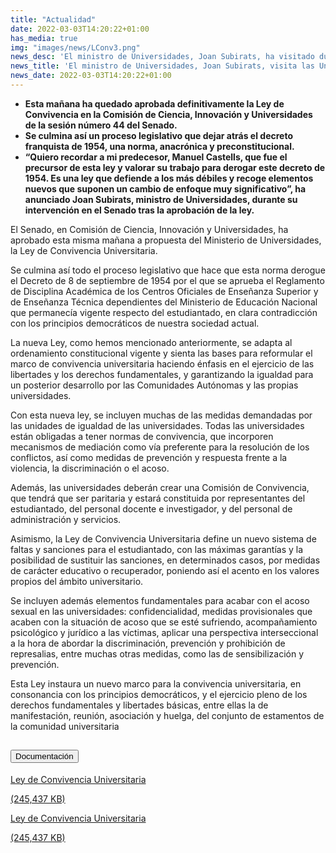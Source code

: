 ```yaml
---
title: "Actualidad"
date: 2022-03-03T14:20:22+01:00
has_media: true
img: "images/news/LConv3.png"
news_desc: 'El ministro de Universidades, Joan Subirats, ha visitado durante los días 2 y 3 de marzo las universidades de Sevilla y Granada. “La LOSU debería fijar la financiación en el 1% del PIB para las universidades”, ha afirmado el ministro Subirats durante su visita a las ciudades andaluzas.'
news_title: 'El ministro de Universidades, Joan Subirats, visita las Universidades andaluzas'
news_date: 2022-03-03T14:20:22+01:00
---
```

<ul>
<li><b>
Esta mañana ha quedado aprobada definitivamente la Ley de Convivencia en la Comisión de Ciencia, Innovación y Universidades de la sesión número 44 del Senado.</b></li>
<li><b>
Se culmina así un proceso legislativo que dejar atrás el decreto franquista de 1954, una norma, anacrónica y preconstitucional.</b></li>
<li><b>
“Quiero recordar a mi predecesor, Manuel Castells, que fue el precursor de esta ley y valorar su trabajo para derogar este decreto de 1954. Es una ley que defiende a los más débiles y recoge elementos nuevos que suponen un cambio de enfoque muy significativo”, ha anunciado Joan Subirats, ministro de Universidades, durante su intervención en el Senado tras la aprobación de la ley.</b></li>
</ul>

El Senado, en Comisión de Ciencia, Innovación y Universidades, ha aprobado esta misma mañana a propuesta del Ministerio de Universidades, la Ley de Convivencia Universitaria.

Se culmina así todo el proceso legislativo que hace que esta norma derogue el Decreto de 8 de septiembre de 1954 por el que se aprueba el Reglamento de Disciplina Académica de los Centros Oficiales de Enseñanza Superior y de Enseñanza Técnica dependientes del Ministerio de Educación Nacional que permanecía vigente respecto del estudiantado, en clara contradicción con los principios democráticos de nuestra sociedad actual.

La nueva Ley, como hemos mencionado anteriormente, se adapta al ordenamiento constitucional vigente y sienta las bases para reformular el marco de convivencia universitaria haciendo énfasis en el ejercicio de las libertades y los derechos fundamentales, y garantizando la igualdad para un posterior desarrollo por las Comunidades Autónomas y las propias universidades.

Con esta nueva ley, se incluyen muchas de las medidas demandadas por las unidades de igualdad de las universidades. Todas las universidades están obligadas a tener normas de convivencia, que incorporen mecanismos de mediación como vía preferente para la resolución de los conflictos, así como medidas de prevención y respuesta frente a la violencia, la discriminación o el acoso.

Además, las universidades deberán crear una Comisión de Convivencia, que tendrá que ser paritaria y estará constituida por representantes del estudiantado, del personal docente e investigador, y del personal de administración y servicios.

Asimismo, la Ley de Convivencia Universitaria define un nuevo sistema de faltas y sanciones para el estudiantado, con las máximas garantías y la posibilidad de sustituir las sanciones, en determinados casos, por medidas de carácter educativo o recuperador, poniendo así el acento en los valores propios del ámbito universitario.

Se incluyen además elementos fundamentales para acabar con el acoso sexual en las universidades: confidencialidad, medidas provisionales que acaben con la situación de acoso que se esté sufriendo, acompañamiento psicológico y jurídico a las víctimas, aplicar una perspectiva interseccional a la hora de abordar la discriminación, prevención y prohibición de represalias, entre muchas otras medidas, como las de sensibilización y prevención. 

Esta Ley instaura un nuevo marco para la convivencia universitaria, en consonancia con los principios democráticos, y el ejercicio pleno de los derechos fundamentales y libertades básicas, entre ellas la de manifestación, reunión, asociación y huelga, del conjunto de estamentos de la comunidad universitaria

<section>
    <article>
        <div class="container">
            <div class="row my-45 justify-content-md-center">
                <div class="col-md-10 content_collapse">
                    <div class="accordion accordion_alt" id="accordeonAlt">
                        <div class="accordion-item">
                            <h2 class="accordion-header" id="accordionAltHeading2">
                                <button class="accordion-button expanded" type="button" data-bs-toggle="collapse" data-bs-target="#accordionAlt2" aria-expanded="false" aria-controls="accordionAlt2">
                                    <span class="icon"><i class="fas fa-file-pdf"></i></span>Documentación
                                </button>
                            </h2>
                            <div id="accordionAlt2" class="accordion-collapse collapse show" aria-labelledby="accordionAltHeading2">
                                <div class="accordion-body">
                                    <div id="section_link">
                                        <div class="container-fluid sp">
                                            <div class="row w-100">
                                                <div class="col-lg-12 cards_download_cnt">
                                                    <div class="row jcc_mobile">
                                                        <div class="download_card">
                                                            <a class="card flex-column" href="{{<siteurl>}}documentos/pdf/news/16022022_Aprobada_ley_de_convivencia.pdf" target="_blank">
                                                                <div class="card-header">
                                                                    <i class="fal fa-download"></i>
                                                                </div>
                                                                <div class="card-body">
                                                                    <p class="text_body">Ley de Convivencia Universitaria</p>
                                                                    <p class="text_file">
                                                                        <i class="fal fa-file-pdf pdf_icon"></i> (245,437 KB)
                                                                    </p>
                                                                </div>
                                                            </a>
                                                        </div>
                                                    </div>
                                                </div>
                                                <!-- MOBILE VERSION WITH SLIDER -->
                                                <div class="col-12" id="section_box_download_card_slider">
                                                    <div class="swiper" id="slider_download_archive">
                                                        <div class="swiper-wrapper">
                                                        <div class="swiper-slide">
                                                            <div class="download_card">
                                                                <a class="card" href="{{<siteurl>}}documentos/pdf/news/16022022_Aprobada_ley_de_convivencia.pdf" target="_blank">
                                                                    <div class="card-header">
                                                                        <i class="fal fa-download"></i>
                                                                    </div>
                                                                    <div class="card-body">
                                                                        <p class="text_body">Ley de Convivencia Universitaria</p>
                                                                        <p class="text_file">
                                                                            <i class="fal fa-file-pdf pdf_icon"></i>(245,437 KB)
                                                                        </p>
                                                                    </div>
                                                                </a>
                                                            </div>
                                                        </div>
                                                        </div>
                                                        <div class="swiper-pagination"></div>
                                                    </div>
                                                </div>
                                            </div>
                                        </div>
                                    </div>
                                </div>
                            </div>
                        </div>
                    </div>
                </div>
            </div>
        </div>
    </article> 
</section>
